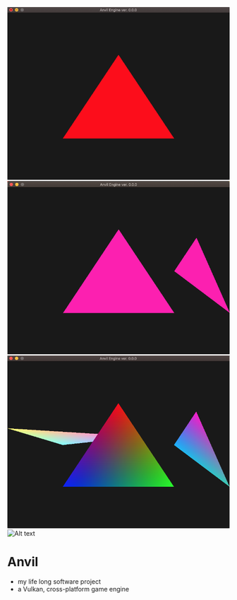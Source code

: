 ![Alt text](core/extras/imgs/Untitled.png "3/24/2022")
![Alt text](core/extras/imgs/Screen%20Shot%202022-03-28%20at%2011.24.46%20PM.png "3/28/2022")
![Alt text](core/extras/imgs/Untitled-02a64d1.png "4/15/2022")
![Alt text](core/extras/imgs/window_resize.gif "4/16/2022")
# Anvil

- my life long software project
- a Vulkan, cross-platform game engine
